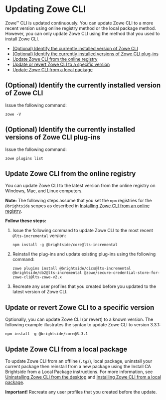 # Updating Zowe CLI

Zowe&trade; CLI is updated continuously. You can update Zowe CLI to a more recent version using online registry method or the local package method. However, you can only update Zowe CLI using the method that you used to install Zowe CLI.

- [(Optional) Identify the currently installed version of Zowe CLI](#optional-identify-the-currently-installed-version-of-zowe-cli)
- [(Optional) Identify the currently installed versions of Zowe CLI plug-ins](#optional-identify-the-currently-installed-versions-of-zowe-cli-plug-ins)
- [Update Zowe CLI from the online registry](#update-zowe-cli-from-the-online-registry)
- [Update or revert Zowe CLI to a specific version](#update-or-revert-zowe-cli-to-a-specific-version)
- [Update Zowe CLI from a local package](#update-zowe-cli-from-a-local-package)

## (Optional) Identify the currently installed version of Zowe CLI

Issue the following command:

```
zowe -V
```

## (Optional) Identify the currently installed versions of Zowe CLI plug-ins

Issue the following command:
```
zowe plugins list
```

## Update Zowe CLI from the online registry

You can update Zowe CLI to the latest version from the online registry on Windows, Mac, and Linux computers.

**Note:** The following steps assume that you set the `npm` registries for the `@brightside` scopes as described in [Installing Zowe CLI from an online registry](cli-installcli.md#installing-zowe-cli-from-an-online-registry).

**Follow these steps:**

1. Issue the following command to update Zowe CLI to the most recent `@lts-incremental` version:

   ```
   npm install -g @brightside/core@lts-incremental
   ```

2. Reinstall the plug-ins and update existing plug-ins using the following command:

   ```
   zowe plugins install @brightside/cics@lts-incremental @brightside/db2@lts-incremental @zowe/secure-credential-store-for-zowe-cli@lts-zowe-v2.x
   ```
<!-- Note that SCS plug-in will be added to @zowe v1lts and not lts-incremental. -->

3. Recreate any user profiles that you created before you updated to the latest version of Zowe CLI.

## Update or revert Zowe CLI to a specific version

Optionally, you can update Zowe CLI (or revert) to a known version. The following example illustrates the syntax to update Zowe CLI to version 3.3.1:

```
npm install -g @brightside/core@3.3.1
```

## Update Zowe CLI from a local package

To update Zowe CLI from an offline (`.tgz`), local package, uninstall your current package then reinstall from a new package using the Install CA Brightside from a Local Package instructions. For more information, see [Uninstalling Zowe CLI from the desktop](uninstall.md#uninstalling-zowe-cli-from-the-desktop) and [Installing Zowe CLI from a local package](cli-installcli.md#installing-zowe-cli-from-a-local-package).

**Important!** Recreate any user profiles that you created before the update.